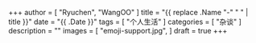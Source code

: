 +++
author = [
    "Ryuchen",
    "WangOO"
]
title = "{{ replace .Name "-" " " | title }}"
date = "{{ .Date }}"
tags = [
    "个人生活"
]
categories = [
    "杂谈"
]
description = ""
images = [
    "emoji-support.jpg",
]
draft = true
+++